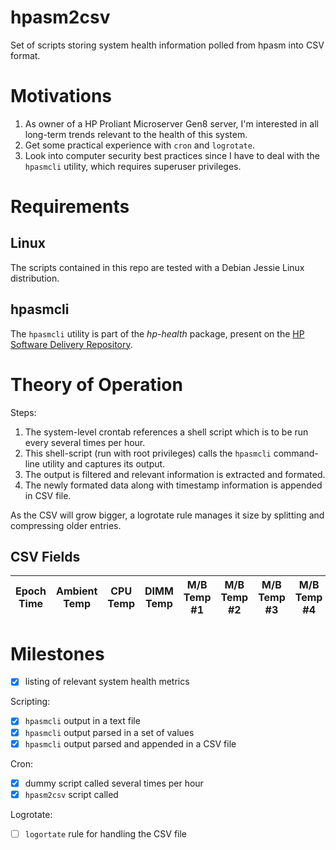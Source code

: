 # hpasm2csv

Set of scripts storing system health information polled from hpasm into CSV format.

# Motivations

1. As owner of a HP Proliant Microserver Gen8 server, I'm interested in all long-term trends relevant to the health of this system.
2. Get some practical experience with `cron` and `logrotate`.
3. Look into computer security best practices since I have to deal with the `hpasmcli` utility, which requires superuser privileges.

# Requirements

## Linux

The scripts contained in this repo are tested with a Debian Jessie Linux distribution.

## hpasmcli

The `hpasmcli` utility is part of the *hp-health* package, present on the [HP Software Delivery Repository](http://downloads.linux.hp.com/SDR/project/mcp/).

# Theory of Operation

Steps:

1. The system-level crontab references a shell script which is to be run every several times per hour.
2. This shell-script (run with root privileges) calls the `hpasmcli` command-line utility and captures its output.
3. The output is filtered and relevant information is extracted and formated.
4. The newly formated data along with timestamp information is appended in CSV file.

As the CSV will grow bigger, a logrotate rule manages it size by splitting and compressing older entries.

## CSV Fields

|Epoch Time|Ambient Temp|CPU Temp|DIMM Temp|M/B Temp #1|M/B Temp #2|M/B Temp #3|M/B Temp #4|IO Zone Temp|Chassis Temp|Fan %|P/S Ok|
|---|---|---|---|---|---|---|---|---|---|---|---|

# Milestones

- [X] listing of relevant system health metrics
 
Scripting:

- [X] `hpasmcli` output in a text file
- [X] `hpasmcli` output parsed in a set of values
- [X] `hpasmcli` output parsed and appended in a CSV file

Cron:

- [X] dummy script called several times per hour
- [X] `hpasm2csv` script called

Logrotate:

- [ ] `logortate` rule for handling the CSV file

